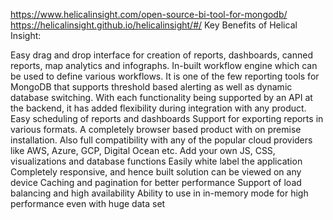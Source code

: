 https://www.helicalinsight.com/open-source-bi-tool-for-mongodb/
https://helicalinsight.github.io/helicalinsight/#/
Key Benefits of Helical Insight:

Easy drag and drop interface for creation of reports, dashboards, canned reports, map analytics and infographs.
In-built workflow engine which can be used to define various workflows.
It is one of the few reporting tools for MongoDB that supports threshold based alerting as well as dynamic database switching.
With each functionality being supported by an API at the backend, it has added flexibility during integration with any product.
Easy scheduling of reports and dashboards
Support for exporting reports in various formats.
A completely browser based product with on premise installation. Also full compatibility with any of the popular cloud providers like AWS, Azure, GCP, Digital Ocean etc.
Add your own JS, CSS, visualizations and database functions
Easily white label the application
Completely responsive, and hence built solution can be viewed on any device
Caching and pagination for better performance
Support of load balancing and high availability
Ability to use in in-memory mode for high performance even with huge data set